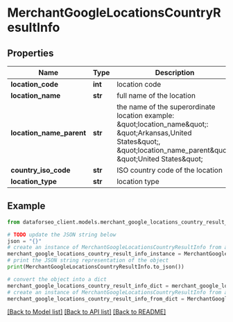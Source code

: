 # MerchantGoogleLocationsCountryResultInfo


## Properties

Name | Type | Description | Notes
------------ | ------------- | ------------- | -------------
**location_code** | **int** | location code | [optional] 
**location_name** | **str** | full name of the location | [optional] 
**location_name_parent** | **str** | the name of the superordinate location example: \&quot;location_name\&quot;: \&quot;Arkansas,United States\&quot;, \&quot;location_name_parent\&quot;: \&quot;United States\&quot; | [optional] 
**country_iso_code** | **str** | ISO country code of the location | [optional] 
**location_type** | **str** | location type | [optional] 

## Example

```python
from dataforseo_client.models.merchant_google_locations_country_result_info import MerchantGoogleLocationsCountryResultInfo

# TODO update the JSON string below
json = "{}"
# create an instance of MerchantGoogleLocationsCountryResultInfo from a JSON string
merchant_google_locations_country_result_info_instance = MerchantGoogleLocationsCountryResultInfo.from_json(json)
# print the JSON string representation of the object
print(MerchantGoogleLocationsCountryResultInfo.to_json())

# convert the object into a dict
merchant_google_locations_country_result_info_dict = merchant_google_locations_country_result_info_instance.to_dict()
# create an instance of MerchantGoogleLocationsCountryResultInfo from a dict
merchant_google_locations_country_result_info_from_dict = MerchantGoogleLocationsCountryResultInfo.from_dict(merchant_google_locations_country_result_info_dict)
```
[[Back to Model list]](../README.md#documentation-for-models) [[Back to API list]](../README.md#documentation-for-api-endpoints) [[Back to README]](../README.md)


